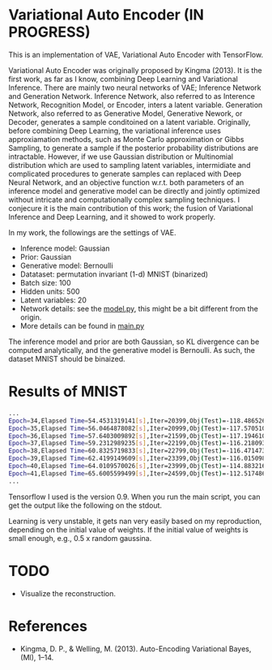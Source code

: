 # Variational Auto Encoder (IN PROGRESS)

This is an implementation of VAE, Variational Auto Encoder with TensorFlow.

Variational Auto Encoder was originally proposed by Kingma (2013). It is the first work, as far as I know, combining Deep Learning and Variational Inference. There are mainly two neural networks of VAE; Inference Network and Generation Network. Inference Network, also referred to as Interence Network, Recognition Model, or Encoder, inters a latent variable. Generation Network, also referred to as Generative Model, Generative Nework, or Decoder, generates a sample conditoined on a latent variable. Originally, before combining Deep Learning, the variational inference uses approxiamation methods, such as Monte Carlo approximation or Gibbs Sampling, to generate a sample if the posterior probability distributions are intractable. However, if we use Gaussian distribution or Multinomial distribution which are used to sampling latent variables, intermidiate and complicated procedures to generate samples can replaced with Deep Neural Network, and an objective function w.r.t. both parameters of an inference model and generative model can be directly and jointly optimized without intricate and computationally complex sampling techniques. I conjecure it is the main contribution of this work; the fusion of Variational Inference and Deep Learning, and it showed to work properly.

In my work, the followings are the settings of VAE.

- Inference model: Gaussian
- Prior: Gaussian
- Generative model: Bernoulli
- Datataset: permutation invariant (1-d) MNIST (binarized)
- Batch size: 100
- Hidden units: 500
- Latent variables: 20
- Network details: see the [model.py](https://github.com/kzky/languages/blob/master/python/tensorflow/vae/model.py), this might be a bit different from the origin.
- More details can be found in [main.py](https://github.com/kzky/languages/blob/master/python/tensorflow/vae/main.py)

The inference model and  prior are both Gaussian, so KL divergence can be computed analytically, and the generative model is Bernoulli. As such, the dataset MNIST should be binaized.

# Results of MNIST

```sh
...
Epoch=34,Elapsed Time=54.4531319141[s],Iter=20399,Obj(Test)=-118.486526489
Epoch=35,Elapsed Time=56.0464878082[s],Iter=20999,Obj(Test)=-117.570510864
Epoch=36,Elapsed Time=57.6403009892[s],Iter=21599,Obj(Test)=-117.194610596
Epoch=37,Elapsed Time=59.2312989235[s],Iter=22199,Obj(Test)=-116.218093872
Epoch=38,Elapsed Time=60.8325719833[s],Iter=22799,Obj(Test)=-116.471473694
Epoch=39,Elapsed Time=62.4199149609[s],Iter=23399,Obj(Test)=-116.015098572
Epoch=40,Elapsed Time=64.0109570026[s],Iter=23999,Obj(Test)=-114.883216858
Epoch=41,Elapsed Time=65.6005599499[s],Iter=24599,Obj(Test)=-112.517486572
...
```

Tensorflow  I used is the version 0.9. When you run the main script, you can get the output like the following on the stdout.

Learning is very unstable, it gets nan very easily based on my reproduction, depending on the initial value of weights. If the initial value of weights is small enough, e.g., 0.5 x random gaussina.

# TODO
- Visualize the reconstruction.

# References
- Kingma, D. P., & Welling, M. (2013). Auto-Encoding Variational Bayes, (Ml), 1–14.
